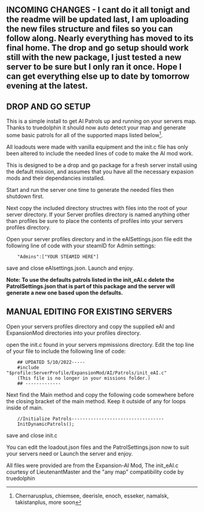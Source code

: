 
## INCOMING CHANGES - I cant do it all tonigt and the readme will be updated last, I am uploading the new files structure and files so you can follow along. Nearly everything has moved to its final home. The drop and go setup should work still with the new package, I just tested a new server to be sure but I only ran it once. Hope I can get everything else up to date by tomorrow evening at the latest.

## DROP AND GO SETUP
This is a simple install to get AI Patrols up and running on your servers map. Thanks to truedolphin
it should now auto detect your map and generate some basic patrols for all of the supported maps listed
below[^Maps].
[^Maps]:
    Chernarusplus, chiemsee, deerisle, enoch, esseker, namalsk, takistanplus, more soon
    
<p>All loadouts were made with vanilla equipment and the init.c file has only been altered to include 
the needed lines of code to make the AI mod work.</p>
<p>This is designed to be a drop and go package for a fresh server install using the default mission,
and assumes that you have all the necessary expasion mods and their dependancies installed.</p>
<p>Start and run the server one time to generate the needed files then shutdown first.</p>
<p>Next copy the included directory structres with files into the root of your server directory. 
If your Server profiles directory is named anything other than profiles be sure to place the contents
of profiles into your servers profiles directory.</p>

<p>Open your server profiles directory and in the eAISettings.json file edit the following line of
code with your steamID for Admin settings:</p>

		"Admins":["YOUR STEAMID HERE"]
save and close eAIsettings.json.
Launch and enjoy.

**Note: To use the defaults patrols listed in the init_eAI.c delete the PatrolSettings.json 
that is part of this package and the server will generate a new one based upon the defaults.**


## MANUAL EDITING FOR EXISTING SERVERS

Open your servers profiles directory and copy the supplied eAI and ExpansionMod directories into
your profiles directory.

open the init.c found in your servers mpmissions directory.
Edit the top line of your file to include the following line of code:

		## UPDATED 5/10/2022-----
		#include "$profile:ServerProfile/ExpansionMod/AI/Patrols/init_eAI.c"
		(This file is no longer in your missions folder.)
		## -------------
Next find the Main method and copy the following code somewhere before the closing bracket
 of the main method. Keep it outside of any for loops inside of main.
 
		//Initialize Patrols----------------------------------
		InitDynamicPatrols();		

save and close init.c

 
 You can edit the loadout.json files and the PatrolSettings.json now to suit your servers need
or Launch the server and enjoy.

   All files were provided are from the Expansion-AI Mod, The init_eAI.c courtesy of LieutenantMaster and the "any map" compatibility code by truedolphin
   
